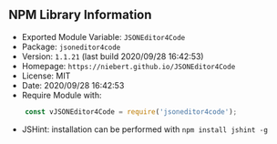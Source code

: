 ## NPM Library Information
* Exported Module Variable: `JSONEditor4Code`
* Package:  `jsoneditor4code`
* Version:  `1.1.21`   (last build 2020/09/28 16:42:53)
* Homepage: `https://niebert.github.io/JSONEditor4Code`
* License:  MIT
* Date:     2020/09/28 16:42:53
* Require Module with:
```javascript
    const vJSONEditor4Code = require('jsoneditor4code');
```
* JSHint: installation can be performed with `npm install jshint -g`
